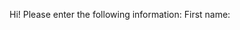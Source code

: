 Hi!
Please enter the following information:
First name:

<!---
melissadearth/melissadearth is a ✨ special ✨ repository because its `README.md` (this file) appears on your GitHub profile.
You can click the Preview link to take a look at your changes.
--->
